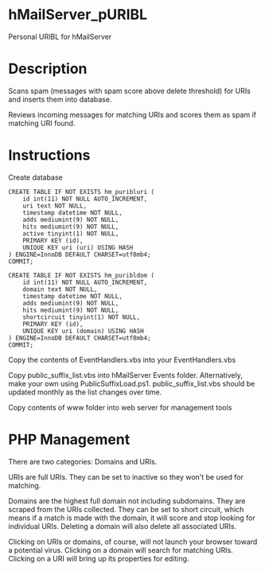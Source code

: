 # hMailServer_pURIBL
 Personal URIBL for hMailServer

# Description
 Scans spam (messages with spam score above delete threshold) for URIs and inserts them into database.

 Reviews incoming messages for matching URIs and scores them as spam if matching URI found.
 
# Instructions
 Create database

```
CREATE TABLE IF NOT EXISTS hm_puribluri (
	id int(11) NOT NULL AUTO_INCREMENT,
	uri text NOT NULL,
	timestamp datetime NOT NULL,
	adds mediumint(9) NOT NULL,
	hits mediumint(9) NOT NULL,
	active tinyint(1) NOT NULL,
	PRIMARY KEY (id),
	UNIQUE KEY uri (uri) USING HASH
) ENGINE=InnoDB DEFAULT CHARSET=utf8mb4;
COMMIT;

CREATE TABLE IF NOT EXISTS hm_puribldom (
	id int(11) NOT NULL AUTO_INCREMENT,
	domain text NOT NULL,
	timestamp datetime NOT NULL,
	adds mediumint(9) NOT NULL,
	hits mediumint(9) NOT NULL,
	shortcircuit tinyint(1) NOT NULL,
	PRIMARY KEY (id),
	UNIQUE KEY uri (domain) USING HASH
) ENGINE=InnoDB DEFAULT CHARSET=utf8mb4;
COMMIT;
```

 Copy the contents of EventHandlers.vbs into your EventHandlers.vbs
 
 Copy public_suffix_list.vbs into hMailServer Events folder. Alternatively, make your own using PublicSuffixLoad.ps1. public_suffix_list.vbs should be updated monthly as the list changes over time.
 
 Copy contents of www folder into web server for management tools

# PHP Management
 There are two categories: Domains and URIs.
 
 URIs are full URIs. They can be set to inactive so they won't be used for matching.
 
 Domains are the highest full domain not including subdomains. They are scraped from the URIs collected. They can be set to short circuit, which means if a match is made with the domain, it will score and stop looking for individual URIs. Deleting a domain will also delete all associated URIs.
 
 Clicking on URIs or domains, of course, will not launch your browser toward a potential virus. Clicking on a domain will search for matching URIs. Clicking on a URI will bring up its properties for editing.
 